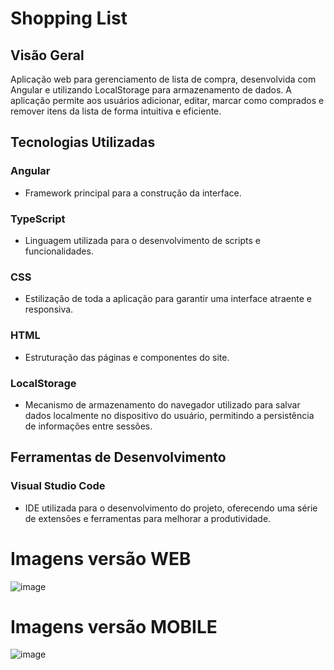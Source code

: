 # Shopping List

## Visão Geral

Aplicação web para gerenciamento de lista de compra, desenvolvida com Angular e utilizando LocalStorage para armazenamento de dados. 
A aplicação permite aos usuários adicionar, editar, marcar como comprados e remover itens da lista de forma intuitiva e eficiente.

## Tecnologias Utilizadas
### Angular
- Framework principal para a construção da interface.

### TypeScript
- Linguagem utilizada para o desenvolvimento de scripts e funcionalidades.

### CSS
- Estilização de toda a aplicação para garantir uma interface atraente e responsiva.

### HTML
- Estruturação das páginas e componentes do site.

### LocalStorage
- Mecanismo de armazenamento do navegador utilizado para salvar dados localmente no dispositivo do usuário, permitindo a persistência de informações entre sessões.

## Ferramentas de Desenvolvimento
### Visual Studio Code
- IDE utilizada para o desenvolvimento do projeto, oferecendo uma série de extensões e ferramentas para melhorar a produtividade.

# Imagens versão WEB
![image](https://github.com/eduardoaalmeidaa/ShoppingList/assets/89856553/63ce7329-5f1f-41ee-9dbe-1a97810ae12a)

# Imagens versão MOBILE
![image](https://github.com/eduardoaalmeidaa/ShoppingList/assets/89856553/c1f8b71f-d09f-4ed9-80a0-23c2a727d7cc)
